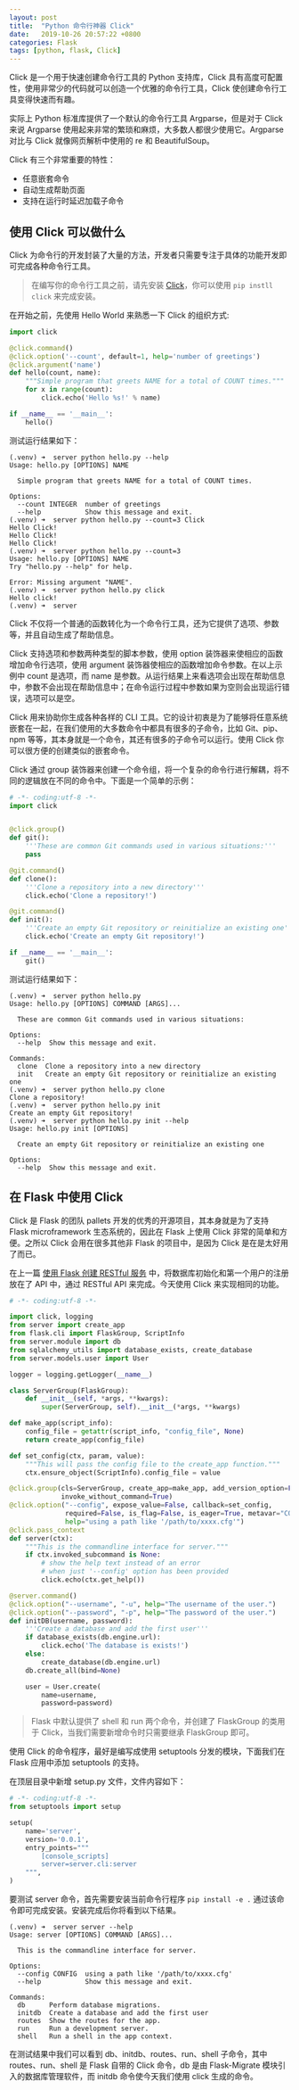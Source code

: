 ```yaml
---
layout: post
title:  "Python 命令行神器 Click"
date:   2019-10-26 20:57:22 +0800
categories: Flask
tags: [python, flask, Click]
---
```


Click 是一个用于快速创建命令行工具的 Python 支持库，Click 具有高度可配置性，使用非常少的代码就可以创造一个优雅的命令行工具，Click 使创建命令行工具变得快速而有趣。

实际上 Python 标准库提供了一个默认的命令行工具 Argparse，但是对于 Click 来说 Argparse 使用起来非常的繁琐和麻烦，大多数人都很少使用它。Argparse 对比与 Click 就像网页解析中使用的 re 和 BeautifulSoup。

Click 有三个非常重要的特性：
- 任意嵌套命令
- 自动生成帮助页面
- 支持在运行时延迟加载子命令

## 使用 Click 可以做什么
Click 为命令行的开发封装了大量的方法，开发者只需要专注于具体的功能开发即可完成各种命令行工具。
> 在编写你的命令行工具之前，请先安装 [Click](https://github.com/pallets/click)，你可以使用 ```pip instll click``` 来完成安装。

在开始之前，先使用 Hello World 来熟悉一下 Click 的组织方式:
```python
import click

@click.command()
@click.option('--count', default=1, help='number of greetings')
@click.argument('name')
def hello(count, name):
    """Simple program that greets NAME for a total of COUNT times."""
    for x in range(count):
        click.echo('Hello %s!' % name)

if __name__ == '__main__':
    hello()
```
测试运行结果如下：
```shell
(.venv) ➜  server python hello.py --help
Usage: hello.py [OPTIONS] NAME

  Simple program that greets NAME for a total of COUNT times.

Options:
  --count INTEGER  number of greetings
  --help           Show this message and exit.
(.venv) ➜  server python hello.py --count=3 Click
Hello Click!
Hello Click!
Hello Click!
(.venv) ➜  server python hello.py --count=3
Usage: hello.py [OPTIONS] NAME
Try "hello.py --help" for help.

Error: Missing argument "NAME".
(.venv) ➜  server python hello.py click
Hello click!
(.venv) ➜  server
```
Click 不仅将一个普通的函数转化为一个命令行工具，还为它提供了选项、参数等，并且自动生成了帮助信息。

Click 支持选项和参数两种类型的脚本参数，使用 option 装饰器来使相应的函数增加命令行选项，使用 argument 装饰器使相应的函数增加命令参数。在以上示例中 count 是选项，而 name 是参数。从运行结果上来看选项会出现在帮助信息中，参数不会出现在帮助信息中；在命令运行过程中参数如果为空则会出现运行错误，选项可以是空。

Click 用来协助你生成各种各样的 CLI 工具。它的设计初衷是为了能够将任意系统嵌套在一起，在我们使用的大多数命令中都具有很多的子命令，比如 Git、pip、npm 等等，其本身就是一个命令，其还有很多的子命令可以运行。使用 Click 你可以很方便的创建类似的嵌套命令。

Click 通过 group 装饰器来创建一个命令组，将一个复杂的命令行进行解耦，将不同的逻辑放在不同的命令中。下面是一个简单的示例：
```python
# -*- coding:utf-8 -*-
import click


@click.group()
def git():
    '''These are common Git commands used in various situations:'''
    pass

@git.command()
def clone():
    '''Clone a repository into a new directory'''
    click.echo('Clone a repository!')

@git.command()
def init():
    '''Create an empty Git repository or reinitialize an existing one'''
    click.echo('Create an empty Git repository!')

if __name__ == '__main__':
    git()
```
测试运行结果如下：
```shell
(.venv) ➜  server python hello.py
Usage: hello.py [OPTIONS] COMMAND [ARGS]...

  These are common Git commands used in various situations:

Options:
  --help  Show this message and exit.

Commands:
  clone  Clone a repository into a new directory
  init   Create an empty Git repository or reinitialize an existing one
(.venv) ➜  server python hello.py clone
Clone a repository!
(.venv) ➜  server python hello.py init
Create an empty Git repository!
(.venv) ➜  server python hello.py init --help
Usage: hello.py init [OPTIONS]

  Create an empty Git repository or reinitialize an existing one

Options:
  --help  Show this message and exit.
```

## 在 Flask 中使用 Click
Click 是 Flask 的团队 pallets 开发的优秀的开源项目，其本身就是为了支持 Flask microframework 生态系统的，因此在 Flask 上使用 Click 非常的简单和方便。之所以 Click 会用在很多其他非 Flask 的项目中，是因为 Click 是在是太好用了而已。

在上一篇 [使用 Flask 创建 RESTful 服务](https://mp.weixin.qq.com/s/kR6oiyYGDdhhpD9HGMy7ZA) 中，将数据库初始化和第一个用户的注册放在了 API 中，通过 RESTful API 来完成。今天使用 Click 来实现相同的功能。
```python
# -*- coding:utf-8 -*-

import click, logging
from server import create_app
from flask.cli import FlaskGroup, ScriptInfo
from server.module import db
from sqlalchemy_utils import database_exists, create_database
from server.models.user import User

logger = logging.getLogger(__name__)

class ServerGroup(FlaskGroup):
    def __init__(self, *args, **kwargs):
        super(ServerGroup, self).__init__(*args, **kwargs)

def make_app(script_info):
    config_file = getattr(script_info, "config_file", None)
    return create_app(config_file)

def set_config(ctx, param, value):
    """This will pass the config file to the create_app function."""
    ctx.ensure_object(ScriptInfo).config_file = value

@click.group(cls=ServerGroup, create_app=make_app, add_version_option=False,
             invoke_without_command=True)
@click.option("--config", expose_value=False, callback=set_config,
              required=False, is_flag=False, is_eager=True, metavar="CONFIG",
              help="using a path like '/path/to/xxxx.cfg'")
@click.pass_context
def server(ctx):
    """This is the commandline interface for server."""
    if ctx.invoked_subcommand is None:
        # show the help text instead of an error
        # when just '--config' option has been provided
        click.echo(ctx.get_help())

@server.command()
@click.option("--username", "-u", help="The username of the user.")
@click.option("--password", "-p", help="The password of the user.")
def initDB(username, password):
    '''Create a database and add the first user'''
    if database_exists(db.engine.url):
        click.echo('The database is exists!')
    else:
        create_database(db.engine.url)
    db.create_all(bind=None)

    user = User.create(
        name=username,
        password=password)
```
> Flask 中默认提供了 shell 和 run 两个命令，并创建了 FlaskGroup 的类用于 Click，当我们需要新增命令时只需要继承 FlaskGroup 即可。

使用 Click 的命令程序，最好是编写成使用 setuptools 分发的模块，下面我们在 Flask 应用中添加 setuptools 的支持。

在顶层目录中新增 setup.py 文件，文件内容如下：
```python
# -*- coding:utf-8 -*-
from setuptools import setup

setup(
    name='server',
    version='0.0.1',
    entry_points="""
        [console_scripts]
        server=server.cli:server
    """,
)
```
要测试 server 命令，首先需要安装当前命令行程序 ```pip install -e .``` 通过该命令即可完成安装。安装完成后你将看到以下结果。
```shell
(.venv) ➜  server server --help
Usage: server [OPTIONS] COMMAND [ARGS]...

  This is the commandline interface for server.

Options:
  --config CONFIG  using a path like '/path/to/xxxx.cfg'
  --help           Show this message and exit.

Commands:
  db      Perform database migrations.
  initdb  Create a database and add the first user
  routes  Show the routes for the app.
  run     Run a development server.
  shell   Run a shell in the app context.
```
在测试结果中我们可以看到 db、initdb、routes、run、shell 子命令，其中 routes、run、shell 是 Flask 自带的 Click 命令，db 是由 Flask-Migrate 模块引入的数据库管理软件，而 initdb 命令使今天我们使用 click 生成的命令。
